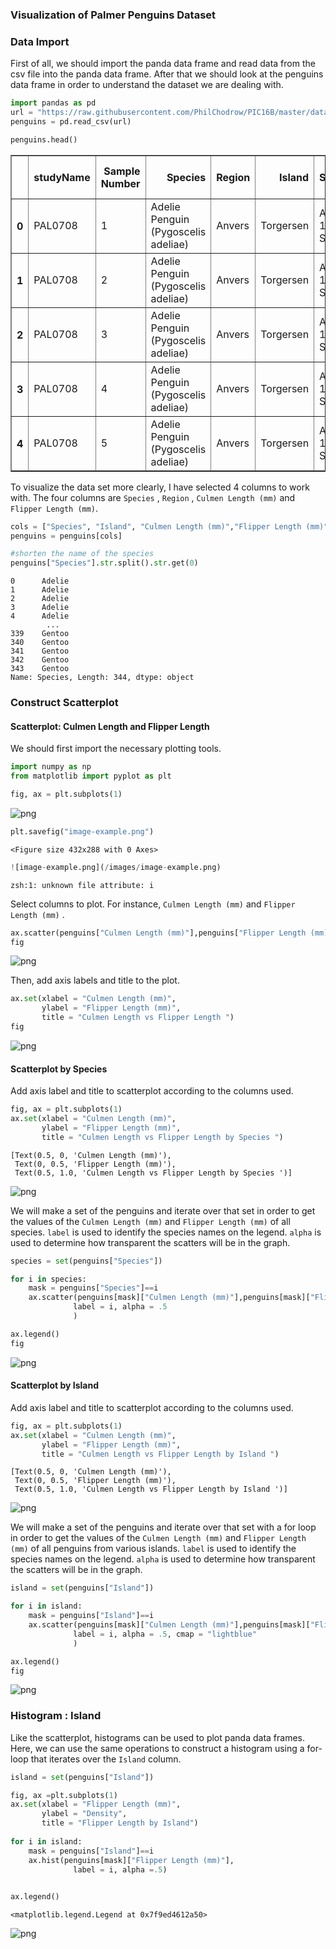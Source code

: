 ### Visualization of Palmer Penguins Dataset

### Data Import

First of all, we should import the panda data frame and read data from the csv file into the panda data frame.
After that we should look at the penguins data frame in order to understand the dataset we are dealing with.


```python
import pandas as pd
url = "https://raw.githubusercontent.com/PhilChodrow/PIC16B/master/datasets/palmer_penguins.csv"
penguins = pd.read_csv(url)
```


```python
penguins.head()
```




<div>
<style scoped>
    .dataframe tbody tr th:only-of-type {
        vertical-align: middle;
    }

    .dataframe tbody tr th {
        vertical-align: top;
    }

    .dataframe thead th {
        text-align: right;
    }
</style>
<table border="1" class="dataframe">
  <thead>
    <tr style="text-align: right;">
      <th></th>
      <th>studyName</th>
      <th>Sample Number</th>
      <th>Species</th>
      <th>Region</th>
      <th>Island</th>
      <th>Stage</th>
      <th>Individual ID</th>
      <th>Clutch Completion</th>
      <th>Date Egg</th>
      <th>Culmen Length (mm)</th>
      <th>Culmen Depth (mm)</th>
      <th>Flipper Length (mm)</th>
      <th>Body Mass (g)</th>
      <th>Sex</th>
      <th>Delta 15 N (o/oo)</th>
      <th>Delta 13 C (o/oo)</th>
      <th>Comments</th>
    </tr>
  </thead>
  <tbody>
    <tr>
      <th>0</th>
      <td>PAL0708</td>
      <td>1</td>
      <td>Adelie Penguin (Pygoscelis adeliae)</td>
      <td>Anvers</td>
      <td>Torgersen</td>
      <td>Adult, 1 Egg Stage</td>
      <td>N1A1</td>
      <td>Yes</td>
      <td>11/11/07</td>
      <td>39.1</td>
      <td>18.7</td>
      <td>181.0</td>
      <td>3750.0</td>
      <td>MALE</td>
      <td>NaN</td>
      <td>NaN</td>
      <td>Not enough blood for isotopes.</td>
    </tr>
    <tr>
      <th>1</th>
      <td>PAL0708</td>
      <td>2</td>
      <td>Adelie Penguin (Pygoscelis adeliae)</td>
      <td>Anvers</td>
      <td>Torgersen</td>
      <td>Adult, 1 Egg Stage</td>
      <td>N1A2</td>
      <td>Yes</td>
      <td>11/11/07</td>
      <td>39.5</td>
      <td>17.4</td>
      <td>186.0</td>
      <td>3800.0</td>
      <td>FEMALE</td>
      <td>8.94956</td>
      <td>-24.69454</td>
      <td>NaN</td>
    </tr>
    <tr>
      <th>2</th>
      <td>PAL0708</td>
      <td>3</td>
      <td>Adelie Penguin (Pygoscelis adeliae)</td>
      <td>Anvers</td>
      <td>Torgersen</td>
      <td>Adult, 1 Egg Stage</td>
      <td>N2A1</td>
      <td>Yes</td>
      <td>11/16/07</td>
      <td>40.3</td>
      <td>18.0</td>
      <td>195.0</td>
      <td>3250.0</td>
      <td>FEMALE</td>
      <td>8.36821</td>
      <td>-25.33302</td>
      <td>NaN</td>
    </tr>
    <tr>
      <th>3</th>
      <td>PAL0708</td>
      <td>4</td>
      <td>Adelie Penguin (Pygoscelis adeliae)</td>
      <td>Anvers</td>
      <td>Torgersen</td>
      <td>Adult, 1 Egg Stage</td>
      <td>N2A2</td>
      <td>Yes</td>
      <td>11/16/07</td>
      <td>NaN</td>
      <td>NaN</td>
      <td>NaN</td>
      <td>NaN</td>
      <td>NaN</td>
      <td>NaN</td>
      <td>NaN</td>
      <td>Adult not sampled.</td>
    </tr>
    <tr>
      <th>4</th>
      <td>PAL0708</td>
      <td>5</td>
      <td>Adelie Penguin (Pygoscelis adeliae)</td>
      <td>Anvers</td>
      <td>Torgersen</td>
      <td>Adult, 1 Egg Stage</td>
      <td>N3A1</td>
      <td>Yes</td>
      <td>11/16/07</td>
      <td>36.7</td>
      <td>19.3</td>
      <td>193.0</td>
      <td>3450.0</td>
      <td>FEMALE</td>
      <td>8.76651</td>
      <td>-25.32426</td>
      <td>NaN</td>
    </tr>
  </tbody>
</table>
</div>



To visualize the data set more clearly, I have selected 4 columns to work with. The four columns are `Species` , `Region` , `Culmen Length (mm)` and `Flipper Length (mm)`. 


```python
cols = ["Species", "Island", "Culmen Length (mm)","Flipper Length (mm)"]
penguins = penguins[cols]
```


```python
#shorten the name of the species
penguins["Species"].str.split().str.get(0)
```




    0      Adelie
    1      Adelie
    2      Adelie
    3      Adelie
    4      Adelie
            ...  
    339    Gentoo
    340    Gentoo
    341    Gentoo
    342    Gentoo
    343    Gentoo
    Name: Species, Length: 344, dtype: object



### Construct Scatterplot

#### Scatterplot: Culmen Length and Flipper Length

We should first import the necessary plotting tools. 


```python
import numpy as np
from matplotlib import pyplot as plt
```


```python
fig, ax = plt.subplots(1)
```


    
![png](output_11_0.png)
    



```python
plt.savefig("image-example.png")
```


    <Figure size 432x288 with 0 Axes>



```python
![image-example.png](/images/image-example.png)
```

    zsh:1: unknown file attribute: i


Select columns to plot. For instance, `Culmen Length (mm)` and `Flipper Length (mm)` .


```python
ax.scatter(penguins["Culmen Length (mm)"],penguins["Flipper Length (mm)"])
fig
```




    
![png](output_15_0.png)
    



Then, add axis labels and title to the plot. 


```python
ax.set(xlabel = "Culmen Length (mm)",
       ylabel = "Flipper Length (mm)",
       title = "Culmen Length vs Flipper Length ")
fig
```




    
![png](output_17_0.png)
    



#### Scatterplot by Species

Add axis label and title to scatterplot according to the columns used.


```python
fig, ax = plt.subplots(1)
ax.set(xlabel = "Culmen Length (mm)",
       ylabel = "Flipper Length (mm)",
       title = "Culmen Length vs Flipper Length by Species ")
```




    [Text(0.5, 0, 'Culmen Length (mm)'),
     Text(0, 0.5, 'Flipper Length (mm)'),
     Text(0.5, 1.0, 'Culmen Length vs Flipper Length by Species ')]




    
![png](output_20_1.png)
    


We will make a set of the penguins and iterate over that set in order to get the values of the `Culmen Length (mm)` and `Flipper Length (mm)` of all species. `label` is used to identify the species names on the legend. `alpha` is used to determine how transparent the scatters will be in the graph. 


```python
species = set(penguins["Species"])

for i in species:
    mask = penguins["Species"]==i
    ax.scatter(penguins[mask]["Culmen Length (mm)"],penguins[mask]["Flipper Length (mm)"],
              label = i, alpha = .5
              )
```


```python
ax.legend()
fig
```




    
![png](output_23_0.png)
    



#### Scatterplot by Island

Add axis label and title to scatterplot according to the columns used.


```python
fig, ax = plt.subplots(1)
ax.set(xlabel = "Culmen Length (mm)",
       ylabel = "Flipper Length (mm)",
       title = "Culmen Length vs Flipper Length by Island ")
```




    [Text(0.5, 0, 'Culmen Length (mm)'),
     Text(0, 0.5, 'Flipper Length (mm)'),
     Text(0.5, 1.0, 'Culmen Length vs Flipper Length by Island ')]




    
![png](output_26_1.png)
    


We will make a set of the penguins and iterate over that set with a for loop in order to get the values of the `Culmen Length (mm)` and `Flipper Length (mm)` of all penguins from various islands. `label` is used to identify the species names on the legend. `alpha` is used to determine how transparent the scatters will be in the graph.


```python
island = set(penguins["Island"])

for i in island:
    mask = penguins["Island"]==i
    ax.scatter(penguins[mask]["Culmen Length (mm)"],penguins[mask]["Flipper Length (mm)"],
              label = i, alpha = .5, cmap = "lightblue"
              )
```


```python
ax.legend()
fig
```




    
![png](output_29_0.png)
    



### Histogram : Island

Like the scatterplot, histograms can be used to plot panda data frames. Here, we can use the same operations to construct a histogram using a for-loop that iterates over the `Island` column.


```python
island = set(penguins["Island"])

fig, ax =plt.subplots(1)
ax.set(xlabel = "Flipper Length (mm)",
       ylabel = "Density",
       title = "Flipper Length by Island")
       
for i in island:
    mask = penguins["Island"]==i
    ax.hist(penguins[mask]["Flipper Length (mm)"],
              label = i, alpha =.5)
        

ax.legend()
```




    <matplotlib.legend.Legend at 0x7f9ed4612a50>




    
![png](output_32_1.png)
    

